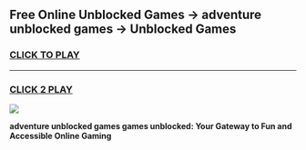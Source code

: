 
## Free Online Unblocked Games → adventure unblocked games → Unblocked Games
<h3>
<a href="https://premium.freeplayer.one?title=adventure_unblocked_games&ref=21F">CLICK TO PLAY</a></h3>
<hr>

<h3>
<a href="https://premium.freeplayer.one?title=adventure_unblocked_games&ref=21F">CLICK 2 PLAY</a>
  
</h3>

<a href="https://premium.freeplayer.one?title=adventure_unblocked_games&ref=21F/"><img src="https://clearcache.store/games.png"></a>


**adventure unblocked games games unblocked: Your Gateway to Fun and Accessible Online Gaming**

